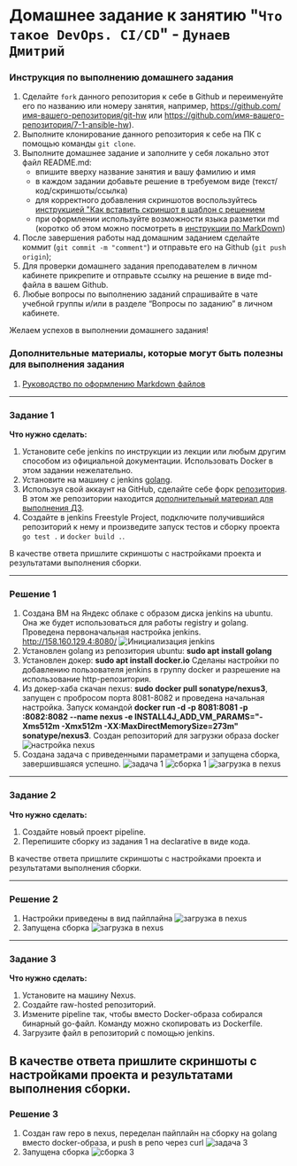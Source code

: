 # Домашнее задание к занятию "`Что такое DevOps. СI/СD`" - `Дунаев Дмитрий`


### Инструкция по выполнению домашнего задания

   1. Сделайте `fork` данного репозитория к себе в Github и переименуйте его по названию или номеру занятия, например, https://github.com/имя-вашего-репозитория/git-hw или  https://github.com/имя-вашего-репозитория/7-1-ansible-hw).
   2. Выполните клонирование данного репозитория к себе на ПК с помощью команды `git clone`.
   3. Выполните домашнее задание и заполните у себя локально этот файл README.md:
      - впишите вверху название занятия и вашу фамилию и имя
      - в каждом задании добавьте решение в требуемом виде (текст/код/скриншоты/ссылка)
      - для корректного добавления скриншотов воспользуйтесь [инструкцией "Как вставить скриншот в шаблон с решением](https://github.com/netology-code/sys-pattern-homework/blob/main/screen-instruction.md)
      - при оформлении используйте возможности языка разметки md (коротко об этом можно посмотреть в [инструкции  по MarkDown](https://github.com/netology-code/sys-pattern-homework/blob/main/md-instruction.md))
   4. После завершения работы над домашним заданием сделайте коммит (`git commit -m "comment"`) и отправьте его на Github (`git push origin`);
   5. Для проверки домашнего задания преподавателем в личном кабинете прикрепите и отправьте ссылку на решение в виде md-файла в вашем Github.
   6. Любые вопросы по выполнению заданий спрашивайте в чате учебной группы и/или в разделе “Вопросы по заданию” в личном кабинете.
   
Желаем успехов в выполнении домашнего задания!
   
### Дополнительные материалы, которые могут быть полезны для выполнения задания

1. [Руководство по оформлению Markdown файлов](https://gist.github.com/Jekins/2bf2d0638163f1294637#Code)

---

### Задание 1

**Что нужно сделать:**

1. Установите себе jenkins по инструкции из лекции или любым другим способом из официальной документации. Использовать Docker в этом задании нежелательно.
2. Установите на машину с jenkins [golang](https://golang.org/doc/install).
3. Используя свой аккаунт на GitHub, сделайте себе форк [репозитория](https://github.com/netology-code/sdvps-materials.git). В этом же репозитории находится [дополнительный материал для выполнения ДЗ](https://github.com/netology-code/sdvps-materials/blob/main/CICD/8.2-hw.md).
3. Создайте в jenkins Freestyle Project, подключите получившийся репозиторий к нему и произведите запуск тестов и сборку проекта ```go test .``` и  ```docker build .```.

В качестве ответа пришлите скриншоты с настройками проекта и результатами выполнения сборки.

---

### Решение 1

1. Создана ВМ на Яндекс облаке с образом диска jenkins на ubuntu. Она же будет использоваться для работы registry и golang.
Проведена первоначальная настройка jenkins. http://158.160.129.4:8080/
![Инициализация jenkins](https://github.com/duskdemon/sys-29-hw-8.02/blob/main/img/8-02-vmyc-jenki.png)
2. Установлен golang из репозитория ubuntu: **sudo apt install golang**
3. Установлен докер: **sudo apt install docker.io**
Сделаны настройки по добавлению пользователя jenkins в группу docker и разрешение на использование http-репозитория.
4. Из докер-хаба скачан nexus: **sudo docker pull sonatype/nexus3**, запущен с пробросом порта 8081-8082 и проведена
начальная настройка. Запуск командой **docker run -d -p 8081:8081 -p :8082:8082 --name nexus -e INSTALL4J_ADD_VM_PARAMS="-Xms512m -Xmx512m -XX:MaxDirectMemorySize=273m" sonatype/nexus3**. Создан репозиторий для загрузки образа docker
![настройка nexus](https://github.com/duskdemon/sys-29-hw-8.02/blob/main/img/8-02-vmyc-nexus.png)
5. Создана задача с приведенными параметрами и запущена сборка, завершившаяся успешно.
![задача 1](https://github.com/duskdemon/sys-29-hw-8.02/blob/main/img/8-02-vmyc-jenk1.png)
![сборка 1](https://github.com/duskdemon/sys-29-hw-8.02/blob/main/img/8-02-vmyc-build1.png)
![загрузка в nexus](https://github.com/duskdemon/sys-29-hw-8.02/blob/main/img/8-02-vmyc-repo1.png)

---

### Задание 2

**Что нужно сделать:**

1. Создайте новый проект pipeline.
2. Перепишите сборку из задания 1 на declarative в виде кода.

В качестве ответа пришлите скриншоты с настройками проекта и результатами выполнения сборки.

---

### Решение 2

1. Настройки приведены в вид пайплайна 
![загрузка в nexus](https://github.com/duskdemon/sys-29-hw-8.02/blob/main/img/8-02-vmyc-jenk2.png)
2. Запущена сборка
![загрузка в nexus](https://github.com/duskdemon/sys-29-hw-8.02/blob/main/img/8-02-vmyc-build2.png)

---

### Задание 3

**Что нужно сделать:**

1. Установите на машину Nexus.
1. Создайте raw-hosted репозиторий.
1. Измените pipeline так, чтобы вместо Docker-образа собирался бинарный go-файл. Команду можно скопировать из Dockerfile.
1. Загрузите файл в репозиторий с помощью jenkins.

В качестве ответа пришлите скриншоты с настройками проекта и результатами выполнения сборки.
---

### Решение 3

1. Создан raw repo в nexus, переделан пайплайн на сборку на golang вместо docker-образа, и push в репо через curl
![задача 3](https://github.com/duskdemon/sys-29-hw-8.02/blob/main/img/8-02-vmyc-jenk3.png)
2. Запущена сборка
![сборка 3](https://github.com/duskdemon/sys-29-hw-8.02/blob/main/img/8-02-vmyc-build3.png)
